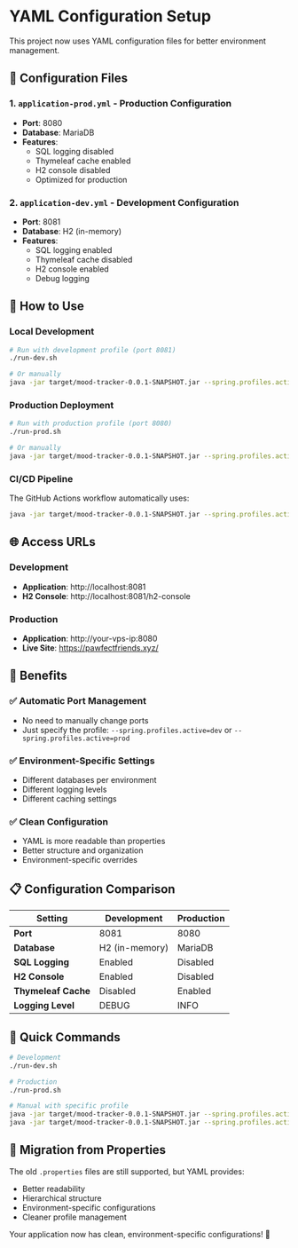 # YAML Configuration Setup

This project now uses YAML configuration files for better environment management.

## 📁 Configuration Files

### 1. `application-prod.yml` - Production Configuration

- **Port**: 8080
- **Database**: MariaDB
- **Features**:
  - SQL logging disabled
  - Thymeleaf cache enabled
  - H2 console disabled
  - Optimized for production

### 2. `application-dev.yml` - Development Configuration

- **Port**: 8081
- **Database**: H2 (in-memory)
- **Features**:
  - SQL logging enabled
  - Thymeleaf cache disabled
  - H2 console enabled
  - Debug logging

## 🚀 How to Use

### Local Development

```bash
# Run with development profile (port 8081)
./run-dev.sh

# Or manually
java -jar target/mood-tracker-0.0.1-SNAPSHOT.jar --spring.profiles.active=dev
```

### Production Deployment

```bash
# Run with production profile (port 8080)
./run-prod.sh

# Or manually
java -jar target/mood-tracker-0.0.1-SNAPSHOT.jar --spring.profiles.active=prod
```

### CI/CD Pipeline

The GitHub Actions workflow automatically uses:

```bash
java -jar target/mood-tracker-0.0.1-SNAPSHOT.jar --spring.profiles.active=prod
```

## 🌐 Access URLs

### Development

- **Application**: http://localhost:8081
- **H2 Console**: http://localhost:8081/h2-console

### Production

- **Application**: http://your-vps-ip:8080
- **Live Site**: https://pawfectfriends.xyz/

## 🔧 Benefits

### ✅ **Automatic Port Management**

- No need to manually change ports
- Just specify the profile: `--spring.profiles.active=dev` or `--spring.profiles.active=prod`

### ✅ **Environment-Specific Settings**

- Different databases per environment
- Different logging levels
- Different caching settings

### ✅ **Clean Configuration**

- YAML is more readable than properties
- Better structure and organization
- Environment-specific overrides

## 📋 Configuration Comparison

| Setting             | Development    | Production |
| ------------------- | -------------- | ---------- |
| **Port**            | 8081           | 8080       |
| **Database**        | H2 (in-memory) | MariaDB    |
| **SQL Logging**     | Enabled        | Disabled   |
| **H2 Console**      | Enabled        | Disabled   |
| **Thymeleaf Cache** | Disabled       | Enabled    |
| **Logging Level**   | DEBUG          | INFO       |

## 🎯 Quick Commands

```bash
# Development
./run-dev.sh

# Production
./run-prod.sh

# Manual with specific profile
java -jar target/mood-tracker-0.0.1-SNAPSHOT.jar --spring.profiles.active=dev
java -jar target/mood-tracker-0.0.1-SNAPSHOT.jar --spring.profiles.active=prod
```

## 🔄 Migration from Properties

The old `.properties` files are still supported, but YAML provides:

- Better readability
- Hierarchical structure
- Environment-specific configurations
- Cleaner profile management

Your application now has clean, environment-specific configurations! 🚀
